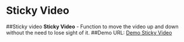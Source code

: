 # Sticky Video
##Sticky video
**Sticky Video** - Function to move the video up and down without the need to lose sight of it.
##Demo URL:
[Demo Sticky Video](https://juanjimeneztj.github.io/sticky_video/)